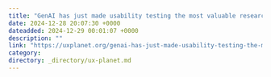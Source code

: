 ```yaml
---
title: "GenAI has just made usability testing the most valuable research method"
date: 2024-12-28 20:07:30 +0000
dateadded: 2024-12-29 00:01:07 +0000
description: ""
link: "https://uxplanet.org/genai-has-just-made-usability-testing-the-most-valuable-research-method-16708bcd8f46?source=rss----819cc2aaeee0---4"
category:
directory: _directory/ux-planet.md
---
```

